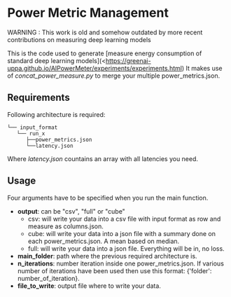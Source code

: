 # Power Metric Management 

WARNING : This work is old and somehow outdated by more recent contributions on measuring deep learning models

This is the code used to generate [measure energy consumption of standard deep learning models](<https://greenai-uppa.github.io/AIPowerMeter/experiments/experiments.html)
It makes use of *concat_power_measure.py* to merge your multiple power_metrics.json.

## Requirements 

Following architecture is required:

```
└── input_format
   └── run_x
      ├──power_metrics.json
      └──latency.json
```

Where *latency.json* countains an array with all latencies you need.

## Usage

Four arguments have to be specified when you run the main function.
- **output**: can be "csv", "full" or "cube"
  - csv: will write your data into a csv file with input format as row and measure as columns.json.
  - cube: will write your data into a json file with a summary done on each power_metrics.json. A mean based on median.
  - full: will write your data into a json file. Everything will be in, no loss.
- **main_folder**: path where the previous required architecture is.
- **n_iterations**: number iteration inside one power_metrics.json. If various number of iterations have been used then use this format: {'folder': number_of_iteration}.
- **file_to_write**: output file where to write your data.
